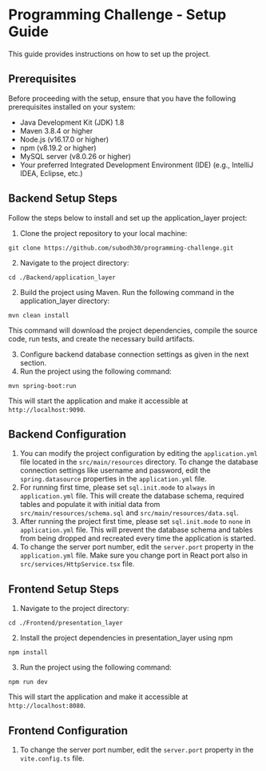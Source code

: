 # Programming Challenge - Setup Guide

This guide provides instructions on how to set up the project.

## Prerequisites

Before proceeding with the setup, ensure that you have the following prerequisites installed on your system:

- Java Development Kit (JDK) 1.8
- Maven 3.8.4 or higher
- Node.js (v16.17.0 or higher)
- npm (v8.19.2 or higher)
- MySQL server (v8.0.26 or higher)
- Your preferred Integrated Development Environment (IDE) (e.g., IntelliJ IDEA, Eclipse, etc.)

## Backend Setup Steps

Follow the steps below to install and set up the application_layer project:

1. Clone the project repository to your local machine:
```console
git clone https://github.com/subodh30/programming-challenge.git
```
2. Navigate to the project directory:
```console
cd ./Backend/application_layer
```
2. Build the project using Maven. Run the following command in the application_layer directory:
```console
mvn clean install
```
This command will download the project dependencies, compile the source code, run tests, and create the necessary build artifacts.

3. Configure backend database connection settings as given in the next section.
4. Run the project using the following command:
```console
mvn spring-boot:run
```
This will start the application and make it accessible at `http://localhost:9090`.

## Backend Configuration

1.  You can modify the project configuration by editing the `application.yml` file located in the `src/main/resources` directory. To change the database connection settings like username and password, edit the `spring.datasource` properties in the `application.yml` file.
2. For running first time, please set `sql.init.mode` to `always` in `application.yml` file. This will create the database schema, required tables and populate it with initial data from `src/main/resources/schema.sql` and `src/main/resources/data.sql`.
3. After running the project first time, please set `sql.init.mode` to `none` in `application.yml` file. This will prevent the database schema and tables from being dropped and recreated every time the application is started.
4. To change the server port number, edit the `server.port` property in the `application.yml` file. Make sure you change port in React port also in `src/services/HttpService.tsx` file.


## Frontend Setup Steps

1. Navigate to the project directory:
```console
cd ./Frontend/presentation_layer
```

2. Install the project dependencies in presentation_layer using npm
```console
npm install
```
3. Run the project using the following command:
```console
npm run dev
```
This will start the application and make it accessible at `http://localhost:8080`.

## Frontend Configuration
1. To change the server port number, edit the `server.port` property in the `vite.config.ts` file.